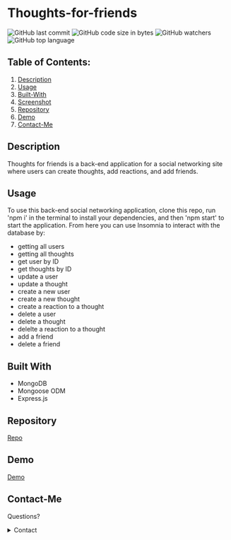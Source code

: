# Thoughts-for-friends

![GitHub last commit](https://img.shields.io/github/last-commit/hmailahn/thoughts-for-friends)  ![GitHub code size in bytes](https://img.shields.io/github/languages/code-size/hmailahn/thoughts-for-friends)  ![GitHub watchers](https://img.shields.io/github/watchers/hmailahn/thoughts-for-friends?label=Watch&style=social)  ![GitHub top language](https://img.shields.io/github/languages/top/hmailahn/thoughts-for-friends)

## Table of Contents:
  1. [Description](#Description)
  2. [Usage](#Usage)
  3. [Built-With](#Built-With)
  4. [Screenshot](#Screenshot)
  5. [Repository](#Repository)
  6. [Demo](#Demo)
  7. [Contact-Me](#Contact-Me)

## Description
Thoughts for friends is a back-end application for a social networking site where users can create thoughts, add reactions, and add friends.
## Usage
To use this back-end social networking application, clone this repo, run 'npm i' in the terminal to install your dependencies, and then 'npm start' to start the application. From here you can use Insomnia to interact with the database by:
* getting all users
* getting all thoughts
* get user by ID
* get thoughts by ID
* update a user 
* update a thought
* create a new user
* create a new thought
* create a reaction to a thought
* delete a user
* delete a thought
* delelte a reaction to a thought
* add a friend
* delete a friend
## Built With
* MongoDB
* Mongoose ODM
* Express.js
## Repository
[Repo](https://github.com/hmailahn/thoughts-for-friends)
## Demo
[Demo](https://drive.google.com/file/d/1jL4cWvoaEE7YxHB7GKACLK83w4xJcFML/view)

## Contact-Me
Questions? 
<details>
    <summary>Contact</summary>
    mailahnheidi@gmail.com <br>
</details>

